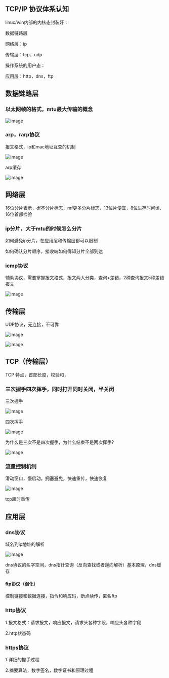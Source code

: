 ## TCP/IP 协议体系认知
linux/win内部的内核态封装好：

数据链路层

网络层：ip

传输层：tcp、udp


操作系统的用户态：

应用层：http，dns，ftp

## 数据链路层

### 以太网帧的格式，mtu最大传输的概念

![image](https://user-images.githubusercontent.com/47411365/129897747-488eca6a-5e5a-4a5a-9300-ae5b1cee24fc.png)


### arp，rarp协议

报文格式，ip和mac地址互查的机制

![image](https://user-images.githubusercontent.com/47411365/129897655-5d895fea-4d57-436d-9c0f-8f9b851330c0.png)


arp缓存

![image](https://user-images.githubusercontent.com/47411365/129897591-97bcce7f-a249-4b54-9513-55929bdea730.png)


## 网络层
16位分片表示，df不分片标志，mf更多分片标志，13位片便宜，8位生存时间ttl，16位首部检验

### ip分片，大于mtu的时候怎么分片
如何避免ip分片，在应用层和传输层都可以限制

如何确认分片顺序，接收端如何得知分片全部到达

### icmp协议
辅助协议，需要掌握报文格式，报文两大分类，查询+差错，2种查询报文5种差错报文

![image](https://user-images.githubusercontent.com/47411365/129942532-8ff20ad1-4cb9-407a-8c39-82fb7df9d51f.png)


## 传输层
UDP协议，无连接，不可靠

![image](https://user-images.githubusercontent.com/47411365/129946064-27f83142-fb6c-411c-b096-3ec1d4ab3429.png)

![image](https://user-images.githubusercontent.com/47411365/129946831-84ca0ea0-e1e5-436c-a5df-a2260a3249a1.png)


## TCP（传输层）
TCP 特点，首部长度，校验和，
### 三次握手四次挥手，同时打开同时关闭，半关闭
三次握手

![image](https://user-images.githubusercontent.com/47411365/129950543-76097d7f-878d-425c-a930-b9d76fe73eee.png)

四次挥手

![image](https://user-images.githubusercontent.com/47411365/129950954-8ad6a3a3-37cd-476f-9c4c-0dd806c648d0.png)


为什么是三次不是四次握手，为什么结束不是两次挥手?

![image](https://user-images.githubusercontent.com/47411365/129946898-cae7d3a1-af05-4eb0-a1b0-f9bd7880cbb6.png)


### 流量控制机制
滑动窗口，慢启动，拥塞避免，快速重传，快速恢复

![image](https://user-images.githubusercontent.com/47411365/129947489-08ecd2b2-0711-46e7-9955-25929629cff1.png)


tcp超时重传

## 应用层

### dns协议
域名到ip地址的解析

![image](https://user-images.githubusercontent.com/47411365/129950269-d163f4dd-6c6a-4100-8951-fd72ade87381.png)


dns协议的名字空间，dns指针查询（反向查找或者逆向解析）基本原理，dns缓存

#### ftp协议（弱化）
控制链接和数据连接，指令和响应码，断点续传，匿名ftp

### http协议
1.报文格式：请求报文，响应报文，请求头各种字段，响应头各种字段

2.http状态码

### https协议
1.详细的握手过程

2.摘要算法，数字签名，数字证书和原理过程


